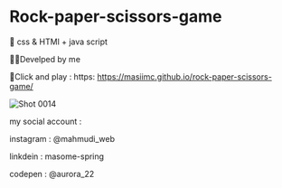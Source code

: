 # Rock-paper-scissors-game

🤖 css & HTMl + java script

🐱‍🏍Develped by me

🔗Click and play : https: https://masiimc.github.io/rock-paper-scissors-game/

![Shot 0014](https://user-images.githubusercontent.com/116202175/215736660-4e626aba-f05b-488f-b444-3ea387709f4c.png)


my social account :

instagram : @mahmudi_web

linkdein : masome-spring

codepen : @aurora_22
